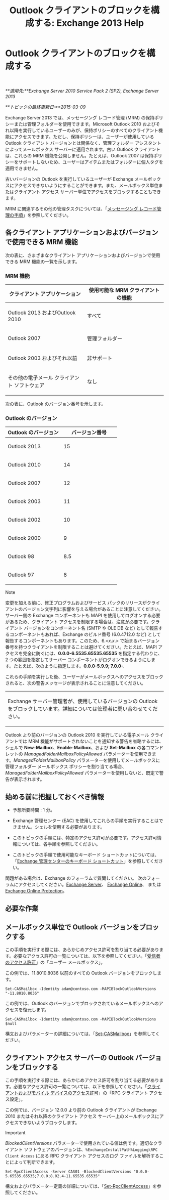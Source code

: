 ﻿---
title: 'Outlook クライアントのブロックを構成する: Exchange 2013 Help'
TOCTitle: Outlook クライアントのブロックを構成する
ms:assetid: 3a579c83-8bc7-4adc-a25c-8eb6eed7220c
ms:mtpsurl: https://technet.microsoft.com/ja-jp/library/Dd335207(v=EXCHG.150)
ms:contentKeyID: 51407519
ms.date: 04/24/2018
mtps_version: v=EXCHG.150
ms.translationtype: HT
---

# Outlook クライアントのブロックを構成する

 

_**適用先:**Exchange Server 2010 Service Pack 2 (SP2), Exchange Server 2013_

_**トピックの最終更新日:**2015-03-09_

Exchange Server 2013 では、メッセージング レコード管理 (MRM) の保持ポリシーまたは管理フォルダーを使用できます。Microsoft Outlook 2010 およびそれ以降を実行しているユーザーのみが、保持ポリシーのすべてのクライアント機能にアクセスできます。ただし、保持ポリシーは、ユーザーが使用している Outlook クライアント バージョンとは関係なく、管理フォルダー アシスタントによってメールボックス サーバーに適用されます。古い Outlook クライアントは、これらの MRM 機能を公開しません。たとえば、Outlook 2007 は保持ポリシーをサポートしないため、ユーザーはアイテムまたはフォルダーに個人タグを適用できません。

古いバージョンの Outlook を実行しているユーザーが Exchange メールボックスにアクセスできないようにすることができます。また、メールボックス単位またはクライアント アクセス サーバー単位でアクセスをブロックすることもできます。

MRM に関連するその他の管理タスクについては、「[メッセージング レコード管理の手順](messaging-records-management-procedures-exchange-2013-help.md)」を参照してください。

## 各クライアント アプリケーションおよびバージョンで使用できる MRM 機能

次の表に、さまざまなクライアント アプリケーションおよびバージョンで使用できる MRM 機能の一覧を示します。

### MRM 機能

<table>
<colgroup>
<col style="width: 50%" />
<col style="width: 50%" />
</colgroup>
<thead>
<tr class="header">
<th>クライアント アプリケーション</th>
<th>使用可能な MRM クライアントの機能</th>
</tr>
</thead>
<tbody>
<tr class="odd">
<td><p>Outlook 2013 およびOutlook 2010</p></td>
<td><p>すべて</p></td>
</tr>
<tr class="even">
<td><p>Outlook 2007</p></td>
<td><p>管理フォルダー</p></td>
</tr>
<tr class="odd">
<td><p>Outlook 2003 およびそれ以前</p></td>
<td><p>非サポート</p></td>
</tr>
<tr class="even">
<td><p>その他の電子メール クライアント ソフトウェア</p></td>
<td><p>なし</p></td>
</tr>
</tbody>
</table>


次の表に、Outlook のバージョン番号を示します。

### Outlook のバージョン

<table>
<colgroup>
<col style="width: 50%" />
<col style="width: 50%" />
</colgroup>
<thead>
<tr class="header">
<th>Outlook のバージョン</th>
<th>バージョン番号</th>
</tr>
</thead>
<tbody>
<tr class="odd">
<td><p>Outlook 2013</p></td>
<td><p>15</p></td>
</tr>
<tr class="even">
<td><p>Outlook 2010</p></td>
<td><p>14</p></td>
</tr>
<tr class="odd">
<td><p>Outlook 2007</p></td>
<td><p>12</p></td>
</tr>
<tr class="even">
<td><p>Outlook 2003</p></td>
<td><p>11</p></td>
</tr>
<tr class="odd">
<td><p>Outlook 2002</p></td>
<td><p>10</p></td>
</tr>
<tr class="even">
<td><p>Outlook 2000</p></td>
<td><p>9</p></td>
</tr>
<tr class="odd">
<td><p>Outlook 98</p></td>
<td><p>8.5</p></td>
</tr>
<tr class="even">
<td><p>Outlook 97</p></td>
<td><p>8</p></td>
</tr>
</tbody>
</table>



> [!NOTE]
> 変更を加える前に、修正プログラムおよびサービス パックのリリースがクライアントのバージョン文字列に影響を与える場合があることに注意してください。サーバー側の Exchange コンポーネントも MAPI を使用してログオンする必要があるため、クライアント アクセスを制限する場合は、注意が必要です。クライアント バージョンをコンポーネント名 (SMTP や OLE DB など) として報告するコンポーネントもあれば、Exchange のビルド番号 (6.0.4712.0 など) として報告するコンポーネントもあります。このため、6.&lt;<EM>x</EM>.<EM>x</EM>.&gt; で始まるバージョン番号を持つクライアントを制限することは避けてください。たとえば、MAPI アクセスを完全に防ぐには、<STRONG>0.0.0-6.5535.65535.65535</STRONG> を指定する代わりに、2 つの範囲を指定してサーバー コンポーネントがログオンできるようにします。たとえば、次のように指定します。<STRONG>0.0.0-5.9.9; 7.0.0-</STRONG>.



これらの手順を実行した後、ユーザーがメールボックスへのアクセスをブロックされると、次の警告メッセージが表示されることに注意してください。


<table>
<colgroup>
<col style="width: 100%" />
</colgroup>
<tbody>
<tr class="odd">
<td><p>Exchange サーバー管理者が、使用しているバージョンの Outlook をブロックしています。詳細については管理者に問い合わせてください。</p></td>
</tr>
</tbody>
</table>


Outlook より前のバージョンの Outlook 2010 を実行している電子メール クライアントでは MRM 機能がサポートされないことを通知する警告を省略するには、シェルで **New-Mailbox**、**Enable-Mailbox**、および **Set-Mailbox** の各コマンドレットの *ManagedFolderMailboxPolicyAllowed* パラメーターを使用できます。*ManagedFolderMailboxPolicy* パラメーターを使用してメールボックスに管理フォルダー メールボックス ポリシーを割り当てる場合、*ManagedFolderMailboxPolicyAllowed* パラメーターを使用しないと、既定で警告が表示されます。

## 始める前に把握しておくべき情報

  - 予想所要時間 : 1 分。

  - Exchange 管理センター (EAC) を使用してこれらの手順を実行することはできません。シェルを使用する必要があります。

  - このトピックの手順には、特定のアクセス許可が必要です。アクセス許可情報については、各手順を参照してください。

  - このトピックの手順で使用可能なキーボード ショートカットについては、「[Exchange 管理センターのキーボード ショートカット](keyboard-shortcuts-in-the-exchange-admin-center-exchange-online-protection-help.md)」を参照してください。

問題がある場合は、Exchange のフォーラムで質問してください。 次のフォーラムにアクセスしてください。[Exchange Server](https://go.microsoft.com/fwlink/p/?linkid=60612)、 [Exchange Online](https://go.microsoft.com/fwlink/p/?linkid=267542)、 または [Exchange Online Protection](https://go.microsoft.com/fwlink/p/?linkid=285351)。

## 必要な作業

## メールボックス単位で Outlook バージョンをブロックする

この手順を実行する際には、あらかじめアクセス許可を割り当てる必要があります。必要なアクセス許可の一覧については、以下を参照してください。「[受信者のアクセス許可](recipients-permissions-exchange-2013-help.md)」の「ユーザー メールボックス」。

この例では、11.8010.8036 以前のすべての Outlook バージョンをブロックします。

    Set-CASMailbox -Identity adam@contoso.com -MAPIBlockOutlookVersions "-11.8010.8036"

この例では、Outlook のバージョンでブロックされているメールボックスへのアクセスを復元します。

    Set-CASMailbox -Identity adam@contoso.com -MAPIBlockOutlookVersions $null

構文およびパラメーターの詳細については、「[Set-CASMailbox](https://technet.microsoft.com/ja-jp/library/bb125264\(v=exchg.150\))」を参照してください。

## クライアント アクセス サーバーの Outlook バージョンをブロックする

この手順を実行する際には、あらかじめアクセス許可を割り当てる必要があります。必要なアクセス許可の一覧については、以下を参照してください。「[クライアントおよびモバイル デバイスのアクセス許可](clients-and-mobile-devices-permissions-exchange-2013-help.md)」の「RPC クライアント アクセス設定」。

この例では、バージョン 12.0.0 より前の Outlook クライアントが Exchange 2010 またはそれ以降のクライアント アクセス サーバー上のメールボックスにアクセスできないようブロックします。


> [!IMPORTANT]
> <EM>BlockedClientVersions</EM> パラメーターで使用されている値は例です。適切なクライアント ソフトウェアのバージョンは、<CODE>%ExchangeInstallPath%Logging\RPC Client Access</CODE> にある RPC クライアント アクセスのログ ファイルを解析することによって判断できます。



    Set-RpcClientAccess -Server CAS01 -BlockedClientVersions "0.0.0-5.65535.65535;7.0.0;8.02.4-11.65535.65535"

構文およびパラメーター定義の詳細については、「[Set-RpcClientAccess](https://technet.microsoft.com/ja-jp/library/dd351072\(v=exchg.150\))」を参照してください。

